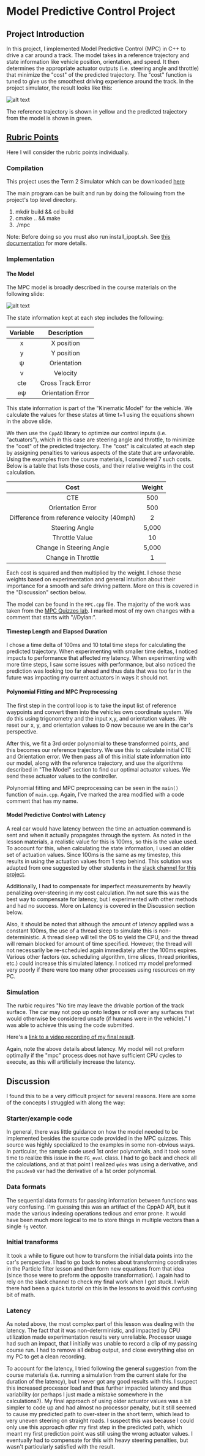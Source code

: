 # Model Predictive Control Project

[//]: # (Image References)
[image1]: ./doc/Intro.JPG  "intro"
[image2]: ./doc/MPC.JPG  "MPC"

## Project Introduction
In this project, I implemented Model Predictive Control (MPC) in C++ to drive a car around a track. The model takes in a reference trajectory and state information like vehicle position, orientation, and speed.  It then determines the appropriate actuator outputs (i.e. steering angle and throttle) that minimize the "cost" of the predicted trajectory.  The "cost" function is tuned to give us the smoothest driving experience around the track.  In the project simulator, the result looks like this:

![alt text][image1]

The reference trajectory is shown in yellow and the predicted trajectory from the model is shown in green.  

## [Rubric Points](https://review.udacity.com/#!/rubrics/896/view)

Here I will consider the rubric points individually.  

### Compilation
This project uses the Term 2 Simulator which can be downloaded [here](https://github.com/udacity/self-driving-car-sim/releases)

The main program can be built and run by doing the following from the project's top level directory.

1. mkdir build && cd build
2. cmake .. && make
3. ./mpc

Note: Before doing so you must also run install_ipopt.sh.  See [this documentation](./install_Ipopt_CppAD.md) for more details.

### Implementation

#### The Model

The MPC model is broadly described in the course materials on the following slide:

![alt text][image2]

The state information kept at each step includes the following:

| Variable | Description        |
|:--------:|:------------------:|
|     x    | X position         |
|     y    | Y position         |
|     ψ    | Orientation        |
|     v    | Velocity           |
|    cte   | Cross Track Error  |
|    eψ    | Orientation Error  |

This state information is part of the "Kinematic Model" for the vehicle.  We calculate the values for these states at time t+1 using the equations shown in the above slide.

We then use the `CppAD` library to optimize our control inputs (i.e. "actuators"), which in this case are steering angle and throttle, to minimize the "cost" of the predicted trajectory. The "cost" is calculated at each step by assigning penalties to various aspects of the state that are unfavorable.  Using the examples from the course materials, I considered 7 such costs.  Below is a table that lists those costs, and their relative weights in the cost calculation. 

| Cost                                          | Weight |
|:---------------------------------------------:|:------:|
| CTE                                           |    500 |
| Orientation Error                             |    500 |
| Difference from reference velocity (40mph)    |      2 |
| Steering Angle                                |  5,000 |
| Throttle Value                                |     10 |
| Change in Steering Angle                      |  5,000 |
| Change in Throttle                            |      1 |

Each cost is squared and then multiplied by the weight.  I chose these weights based on experimentation and general intuition about their importance for a smooth and safe driving pattern. More on this is covered in the "Discussion" section below.  

The model can be found in the `MPC.cpp` file.  The majority of the work was taken from the [MPC Quizzes lab](https://github.com/udacity/CarND-MPC-Quizzes).  I marked most of my own changes with a comment that starts with "//Dylan:".

#### Timestep Length and Elapsed Duration

I chose a time delta of 100ms and 10 total time steps for calculating the predicted trajectory. When experimenting with smaller time deltas, I noticed impacts to performance that affected my latency.  When experimenting with more time steps, I saw some issues with performance, but also noticed the prediction was looking too far ahead and thus data that was too far in the future was impacting my current actuators in ways it should not.

#### Polynomial Fitting and MPC Preprocessing

The first step in the control loop is to take the input list of reference waypoints and convert them into the vehicles own coordinate system.  We do this using trigonometry and the input x,y, and orientation values. We reset our x, y, and orientation values to 0 now because we are in the car's perspective. 

After this, we fit a 3rd order polynomial to these transformed points, and this becomes our reference trajectory.  We use this to calculate initial CTE and Orientation error. We then pass all of this initial state information into our model, along with the reference trajectory, and use the algorithms described in "The Model" section to find our optimal actuator values.  We send these actuator values to the controller.  

Polynomial fitting and MPC preprocessing can be seen in the `main()` function of `main.cpp`.  Again, I've marked the area modified with a code comment that has my name.

#### Model Predictive Control with Latency

A real car would have latency between the time an actuation command is sent and when it actually propagates through the system. As noted in the lesson materials, a realistic value for this is 100ms, so this is the value used. To account for this, when calculating the state information, I used an older set of actuation values.  Since 100ms is the same as my timestep, this results in using the actuation values from 1 step behind.  This solution was adapted from one suggested by other students in the [slack channel for this project](https://carnd.slack.com/messages/C54DV4BK6/convo/C54DV4BK6-1520754320.000033/).

Additionally, I had to compensate for imperfect measurements by heavily penalizing over-steering in my cost calculation.  I'm not sure this was the best way to compensate for latency, but I experimented with other methods and had no success. More on Latency is covered in the Discussion section below.

Also, it should be noted that although the amount of latency applied was a constant 100ms, the use of a thread sleep to simulate this is non-deterministic.  A thread sleep will tell the OS to yield the CPU, and the thread will remain blocked for amount of time specified.  However, the thread will not necessarily be re-scheduled again immediately after the 100ms expires.  Various other factors (ex. scheduling algorithm, time slices, thread priorities, etc.) could increase this simulated latency.  I noticed my model preformed very poorly if there were too many other processes using resources on my PC.

### Simulation

The rurbic requires "No tire may leave the drivable portion of the track surface. The car may not pop up onto ledges or roll over any surfaces that would otherwise be considered unsafe (if humans were in the vehicle)."  I was able to achieve this using the code submitted. 

Here's a [link to a video recording of my final result](./doc/project_recording.mp4).  

Again, note the above details about latency.  My model will not preform optimally if the "mpc" process does not have sufficient CPU cycles to execute, as this will artificially increase the latency.

## Discussion

I found this to be a very difficult project for several reasons.  Here are some of the concepts I struggled with along the way:

### Starter/example code
In general, there was little guidance on how the model needed to be implemented besides the source code provided in the MPC quizzes.  This source was highly specialized to the examples in some non-obvious ways. In particular, the sample code used 1st order polynomials, and it took some time to realize this issue in the `FG_eval` class.  I had to go back and check all the calculations, and at that point I realized `ψdes` was using a derivative, and the `psides0` var had the derivative of a 1st order polynomial. 

### Data formats

The sequential data formats for passing information between functions was very confusing.  I'm guessing this was an artifact of the CppAD API, but it made the various indexing operations tedious and error prone.  It would have been much more logical to me to store things in multiple vectors than a single `fg` vector. 

### Initial transforms

It took a while to figure out how to transform the initial data points into the car's perspective. I had to go back to notes about transforming coordinates in the Particle filter lesson and then form new equations from that idea (since those were to preform the opposite transformation). I again had to rely on the slack channel to check my final work when I got stuck.  I wish there had been a quick tutorial on this in the lessons to avoid this confusing bit of math.

### Latency

As noted above, the most complex part of this lesson was dealing with the latency.  The fact that it was non-deterministic, and impacted by CPU utilization made experimentation results very unreliable.  Processor usage had such an impact, that I initially was unable to record a clip of my passing course run.  I had to remove all debug output, and close everything else on my PC to get a clean recording.  

To account for the latency, I tried following the general suggestion from the course materials (i.e. running a simulation from the current state for the duration of the latency), but I never got any good results with this.  I suspect this increased processor load and thus further impacted latency and thus variability (or perhaps I just made a mistake somewhere in the calculations?).  My final approach of using older actuator values was a bit simpler to code up and had almost no processor penalty, but it still seemed to cause my predicted path to over-steer in the short term, which lead to very uneven steering on straight roads.  I suspect this was because I could only use this approach _after_ my first step in the predicted path, which meant my first prediction point was still using the wrong actuator values.  I eventually had to compensate for this with heavy steering penalties, but wasn't particularly satisfied with the result.    
